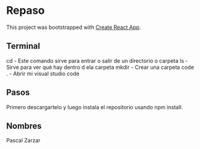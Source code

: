 # Repaso

This project was bootstrapped with [Create React App](https://github.com/facebook/create-react-app).

## Terminal

cd - Este comando sirve para entrar o salir de un directorio o carpeta
ls - Sirve para ver qué hay dentro d ela carpeta
mkdir - Crear una carpeta
code . - Abrir mi visual studio code


## Pasos

Primero descargartelo y luego instala el repositorio usando npm install.

## Nombres

Pascal Zarzar